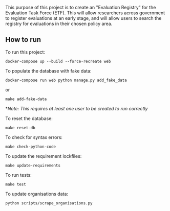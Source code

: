 This purpose of this project is to create an "Evaluation Registry" for the Evaluation Task Force (ETF). This will allow researchers across government to register evaluations at an early stage, and will allow users to search the registry for evaluations in their chosen policy area.

## How to run

To run this project:

    docker-compose up --build --force-recreate web

To populate the database with fake data:

    docker-compose run web python manage.py add_fake_data

or

    make add-fake-data

\*_Note: This requires at least one user to be created to run correctly_

To reset the database:

    make reset-db

To check for syntax errors:

    make check-python-code

To update the requirement lockfiles:

    make update-requirements

To run tests:

    make test

To update organisations data:

    python scripts/scrape_organisations.py
